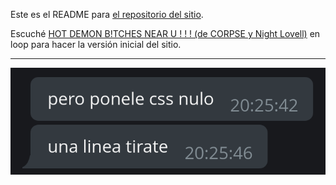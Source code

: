 Este es el README para [el repositorio del sitio](https://gitea.nulo.in/Nulo/sitio).

Escuché [HOT DEMON B!TCHES NEAR U ! ! ! (de CORPSE y Night Lovell)](https://youtu.be/wqZnO71PBis) en loop para hacer la versión inicial del sitio.

---

[![Una captura de pantalla de unos mensajes diciendo "pero ponele css nulo, una linea tirate"](pero%20ponele%20css.png)](https://copiona.com)
